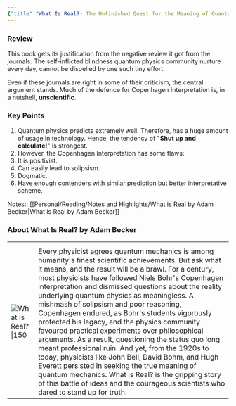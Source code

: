 ```yaml
---
{"title":"What Is Real?: The Unfinished Quest for the Meaning of Quantum Physics","created":"2021-03-21T00:00:00+06:00","updated":"2023-01-24T12:27:01+06:00","read_at":["2023-01-23T02:33:31+06:00"],"read_count":1,"tags":["science","physics","pop","quantum-physics","controversy","history"],"cover":"https://i.gr-assets.com/images/S/compressed.photo.goodreads.com/books/1500753932l/35604796.jpg","dg-metatags":{"og:image":"https://i.gr-assets.com/images/S/compressed.photo.goodreads.com/books/1500753932l/35604796.jpg"},"authors":["Adam Becker"],"isbn10":465096050,"status":"Read","rating":4,"dg-publish":true,"maturity":2,"permalink":"/personal/reading/books/read/what-is-real-the-unfinished-quest-for-the-meaning-of-quantum-physics-by-adam-becker/","metatags":{"og:image":"https://i.gr-assets.com/images/S/compressed.photo.goodreads.com/books/1500753932l/35604796.jpg"},"dgPassFrontmatter":true}
---
```


### Review
This book gets its justification from the negative review it got from the journals. The self-inflicted blindness quantum physics community nurture every day, cannot be dispelled by one such tiny effort.

Even if these journals are right in some of their criticism, the central argument stands. Much of the defence for Copenhagen Interpretation is, in a nutshell, **unscientific**.

### Key Points
1. Quantum physics predicts extremely well. Therefore, has a huge amount of usage in technology. Hence, the tendency of "**Shut up and calculate!**" is strongest.
2. However, the Copenhagen Interpretation has some flaws:
  1. It is positivist.
  2. Can easily lead to solipsism.
  3. Dogmatic.
  4. Have enough contenders with similar prediction but better interpretative scheme.

Notes:: [[Personal/Reading/Notes and Highlights/What is Real by Adam Becker\|What is Real by Adam Becker]]

### About What Is Real? by Adam Becker
| <!-- -->    | <!-- -->    |
|-------------|-------------|
| ![What Is Real?\|150](https://i.gr-assets.com/images/S/compressed.photo.goodreads.com/books/1500753932l/35604796.jpg)         | Every physicist agrees quantum mechanics is among humanity's finest scientific achievements. But ask what it means, and the result will be a brawl. For a century, most physicists have followed Niels Bohr's Copenhagen interpretation and dismissed questions about the reality underlying quantum physics as meaningless. A mishmash of solipsism and poor reasoning, Copenhagen endured, as Bohr's students vigorously protected his legacy, and the physics community favoured practical experiments over philosophical arguments. As a result, questioning the status quo long meant professional ruin. And yet, from the 1920s to today, physicists like John Bell, David Bohm, and Hugh Everett persisted in seeking the true meaning of quantum mechanics. What is Real? is the gripping story of this battle of ideas and the courageous scientists who dared to stand up for truth.         |
